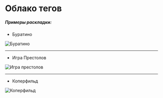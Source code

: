 ﻿# Облако тегов

##### Примеры раскладки:

- Буратино

![Буратино](https://raw.githubusercontent.com/Ollisteka/tdd/blob/fp/TagsCloudVisualization/Images/buratino.bmp)
- - - 
- Игра Престолов

![Игра престолов](https://raw.githubusercontent.com/Ollisteka/tdd/blob/fp/TagsCloudVisualization/Images/game.bmp)
- - - 
- Коперфильд

![Коперфильд](https://raw.githubusercontent.com/Ollisteka/tdd/blob/fp/TagsCloudVisualization/Images/koperfild.bmp)